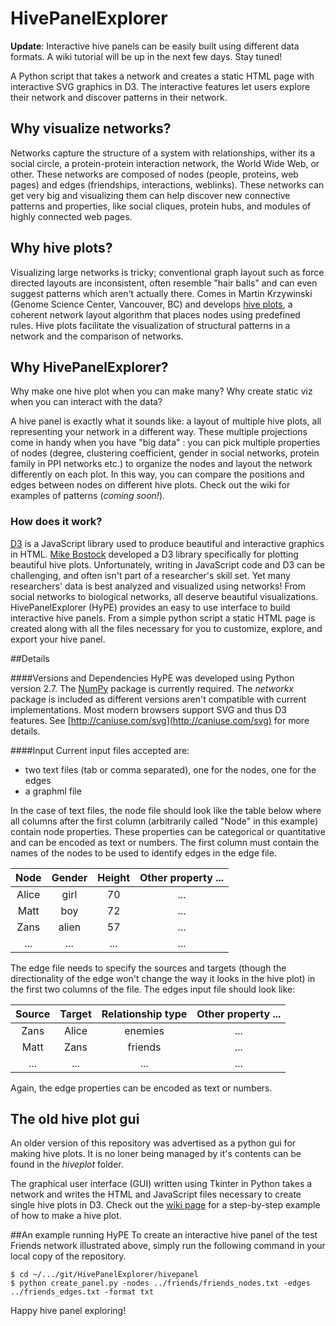 HivePanelExplorer
===========

**Update**: Interactive hive panels can be easily built using different data formats. A wiki tutorial will be up in the next few days. Stay tuned!

A Python script that takes a network and creates a static HTML page with interactive SVG graphics in D3. The interactive features let users explore their network and discover patterns in their network.

## Why visualize networks?
Networks capture the structure of a system with relationships, wither its a social circle, a protein-protein interaction network, the World Wide Web, or other. These networks are composed of nodes (people, proteins, web pages) and edges (friendships, interactions, weblinks). These networks can get very big and visualizing them can help discover new connective patterns and properties, like social cliques, protein hubs, and modules of highly connected web pages.

## Why hive plots?
Visualizing large networks is tricky; conventional graph layout such as force directed layouts are inconsistent, often resemble "hair balls" and can even suggest patterns which aren't actually there. Comes in Martin Krzywinski (Genome Science Center, Vancouver, BC) and develops [hive plots](http://www.hiveplot.net/), a coherent network layout algorithm that places nodes using predefined rules. Hive plots facilitate the visualization of structural patterns in a network and the comparison of networks.

## Why HivePanelExplorer?
Why make one hive plot when you can make many? Why create static viz when you can interact with the data?

A hive panel is exactly what it sounds like: a layout of multiple hive plots, all representing your network in a different way. These multiple projections come in handy when you have "big data" : you can pick multiple properties of nodes (degree, clustering coefficient, gender in social networks, protein family in PPI networks etc.) to organize the nodes and layout the network differently on each plot. In this way, you can compare the positions and edges between nodes on different hive plots. Check out the wiki for examples of patterns (*coming soon!*).

### How does it work?
[D3](http://d3js.org/) is a JavaScript library used to produce beautiful and interactive graphics in HTML. [Mike Bostock]( http://bost.ocks.org/mike/hive/) developed a D3 library specifically for plotting beautiful hive plots. Unfortunately, writing in JavaScript code and D3 can be challenging, and often isn't part of a researcher's skill set. Yet many researchers' data is best analyzed and visualized using networks! From social networks to biological networks, all deserve beautiful visualizations. HivePanelExplorer (HyPE) provides an easy to use interface to build interactive hive panels. From a simple python script a static HTML page is created along with all the files necessary for you to customize, explore, and export your hive panel.

##Details

####Versions and Dependencies
HyPE was developed using Python version 2.7. The [NumPy](http://www.numpy.org/) package is currently required. The *networkx* package is included as different versions aren't compatible with current implementations. Most modern browsers support SVG and thus D3 features. See [http://caniuse.com/svg](http://caniuse.com/svg) for more details. 

####Input
Current input files accepted are:
* two text files (tab or comma separated), one for the nodes, one for the edges
* a graphml file

In the case of text files, the node file should look like the table below where all columns after the first column (arbitrarily called "Node" in this example) contain node properties. These properties can be categorical or quantitative and can be encoded as text or numbers. The first column must contain the names of the nodes to be used to identify edges in the edge file.

| Node | Gender | Height | Other property ... |
|:----:|:----------:|:----------:|:----------:|
| Alice | girl | 70 | ... |
| Matt | boy | 72 | ... |
| Zans | alien | 57 | ... |
| ... | ... | ... | ... |


The edge file needs to specify the sources and targets (though the directionality of the edge won't change the way it looks in the hive plot) in the first two columns of the file. The edges input file should look like:

|Source | Target | Relationship type | Other property ... |
|:------:|:------:|:----------:|:---:|
| Zans | Alice | enemies | ... |
| Matt | Zans | friends | ... |
| ... | ... | ... | ... |

Again, the edge properties can be encoded as text or numbers.


## The old hive plot gui
An older version of this repository was advertised as a python gui for making hive plots. It is no loner being managed by it's contents can be found in the *hiveplot* folder.

The graphical user interface (GUI) written using Tkinter in Python takes a network and writes the HTML and JavaScript files necessary to create single hive plots in D3. Check out the [wiki page](https://github.com/sperez8/HivePlotter/wiki) for a step-by-step example of how to make a hive plot.

##An example running HyPE
To create an interactive hive panel of the test Friends network illustrated above, simply run the following command in your local copy of the repository.

```
$ cd ~/.../git/HivePanelExplorer/hivepanel
$ python create_panel.py -nodes ../friends/friends_nodes.txt -edges ../friends_edges.txt -format txt
```

Happy hive panel exploring!

